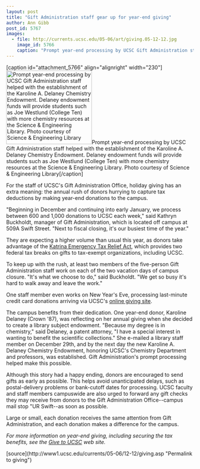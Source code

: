 ```yaml
---
layout: post
title: "Gift Administration staff gear up for year-end giving"
author: Ann Gibb 
post_id: 5767
images:
  - file: http://currents.ucsc.edu/05-06/art/giving.05-12-12.jpg
    image_id: 5766
    caption: "Prompt year-end processing by UCSC Gift Administration staff helped with the establishment of the Karoline A. Delaney Chemistry Endowment. Delaney endowment funds will provide students such as Joe Westlund (College Ten) with more chemistry resources at the Science & Engineering Library. Photo courtesy of Science & Engineering Library"
---
```


[caption id="attachment_5766" align="alignright" width="230"]<a href="http://localhost/mysite/wp-content/uploads/2005/12/giving.05-12-12.jpg"><img class="size-full wp-image-5766" src="http://localhost/mysite/wp-content/uploads/2005/12/giving.05-12-12.jpg" alt="Prompt year-end processing by UCSC Gift Administration staff helped with the establishment of the Karoline A. Delaney Chemistry Endowment. Delaney endowment funds will provide students such as Joe Westlund (College Ten) with more chemistry resources at the Science & Engineering Library. Photo courtesy of Science & Engineering Library" width="230" height="198" /></a>Prompt year-end processing by UCSC Gift Administration staff helped with the establishment of the Karoline A. Delaney Chemistry Endowment. Delaney endowment funds will provide students such as Joe Westlund (College Ten) with more chemistry resources at the Science & Engineering Library. Photo courtesy of Science & Engineering Library[/caption]
<a name="content" id="content"></a>
<p>
  For the staff of UCSC's Gift Administration Office, holiday giving has an extra meaning: the annual rush of donors hurrying to capture tax deductions by making year-end donations to the campus.
</p>
<p>
  "Beginning in December and continuing into early January, we process between 600 and 1,000 donations to UCSC each week," said Kathryn Buckholdt, manager of Gift Administration, which is located off campus at 509A Swift Street. "Next to fiscal closing, it's our busiest time of the year."
</p>
<p>
  They are expecting a higher volume than usual this year, as donors take advantage of the <a href="http://giving.ucsc.edu/">Katrina Emergency Tax Relief Act</a>, which provides two federal tax breaks on gifts to tax-exempt organizations, including UCSC.
</p>
<p>
  To keep up with the rush, at least two members of the five-person Gift Administration staff work on each of the two vacation days of campus closure. "It's what we choose to do," said Buckholdt. "We get so busy it's hard to walk away and leave the work."
</p>
<p>
  One staff member even works on New Year's Eve, processing last-minute credit card donations arriving via UCSC's <a href="http://giveto.ucsc.edu">online giving site</a>.
</p>
<p>
  The campus benefits from their dedication. One year-end donor, Karoline Delaney (Crown '87), was reflecting on her annual giving when she decided to create a library subject endowment. "Because my degree is in chemistry," said Delaney, a patent attorney, "I have a special interest in wanting to benefit the scientific collections." She e-mailed a library staff member on December 29th, and by the next day the new Karoline A. Delaney Chemistry Endowment, honoring UCSC's Chemistry Department and professors, was established. Gift Administration's prompt processing helped make this possible.
</p>
<p>
  Although this story had a happy ending, donors are encouraged to send gifts as early as possible. This helps avoid unanticipated delays, such as postal-delivery problems or bank-cutoff dates for processing. UCSC faculty and staff members campuswide are also urged to forward any gift checks they may receive from donors to the Gift Administration Office--campus mail stop "UR Swift--as soon as possible.
</p>
<p>
  Large or small, each donation receives the same attention from Gift Administration, and each donation makes a difference for the campus.
</p>
<p>
  <i>For more information on year-end giving, including securing the tax benefits, see the <a href="http://giveto.ucsc.edu/index.asp">Give to UCSC</a> web site.</i>
</p>
[source](http://www1.ucsc.edu/currents/05-06/12-12/giving.asp "Permalink to giving")
